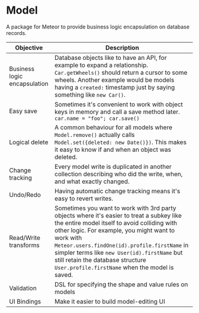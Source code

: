 # Model

A package for Meteor to provide business logic encapsulation on database records.

Objective | Description
--- | ---
Business logic encapsulation | Database objects like to have an API, for example to expand a relationship. `Car.getWheels()` should return a cursor to some wheels. Another example would be models having a `created:` timestamp just by saying something like `new Car()`.
Easy save | Sometimes it's convenient to work with object keys in memory and call a save method later. `car.name = "foo"; car.save()`
Logical delete | A common behaviour for all models where `Model.remove()` actually calls `Model.set({deleted: new Date()})`. This makes it easy to know if and when an object was deleted.
Change tracking | Every model write is duplicated in another collection describing who did the write, when, and what exactly changed.
Undo/Redo | Having automatic change tracking means it's easy to revert writes.
Read/Write transforms | Sometimes you want to work with 3rd party objects where it's easier to treat a subkey like the entire model itself to avoid colliding with other logic. For example, you might want to work with `Meteor.users.findOne(id).profile.firstName` in simpler terms like `new User(id).firstName` but still retain the database structure `User.profile.firstName` when the model is saved.
Validation | DSL for specifying the shape and value rules on models
UI Bindings | Make it easier to build model-editing UI